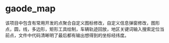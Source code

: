 # gaode_map
该项目中包含有常用开发的点聚合自定义图标修改，自定义信息弹窗修改，图形点，圆，线，多边形，矩形工具绘制，车辆轨迹回放，地区关键词输入搜索定位当前点，文件中代码清晰明了最后都有输出想得到的坐标经纬度。  

